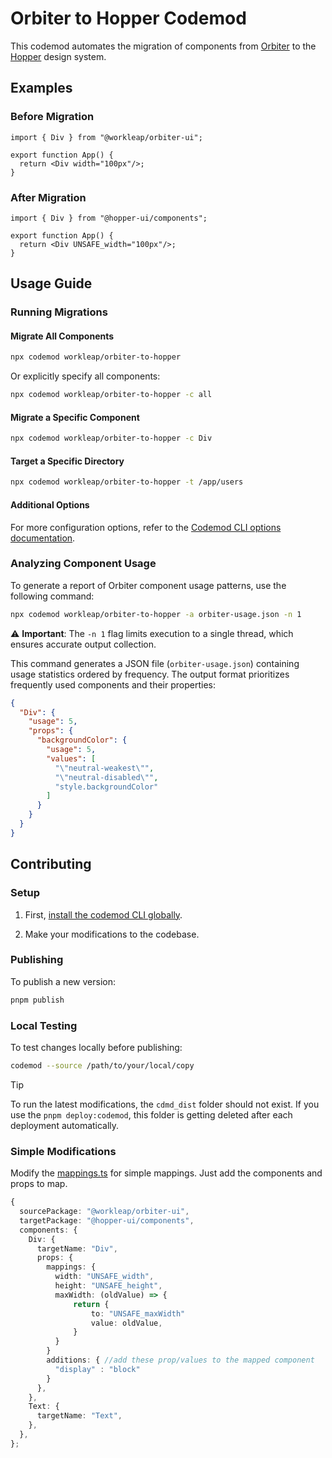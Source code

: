 # Orbiter to Hopper Codemod

This codemod automates the migration of components from [Orbiter](https://github.com/workleap/wl-orbiter) to the [Hopper](https://github.com/workleap/wl-hopper) design system.

## Examples

### Before Migration

```tsx
import { Div } from "@workleap/orbiter-ui";

export function App() {
  return <Div width="100px"/>;
}
```

### After Migration

```tsx
import { Div } from "@hopper-ui/components";

export function App() {
  return <Div UNSAFE_width="100px"/>;
}
```

## Usage Guide

### Running Migrations

#### Migrate All Components

```bash
npx codemod workleap/orbiter-to-hopper
```

Or explicitly specify all components:

```bash
npx codemod workleap/orbiter-to-hopper -c all
```

#### Migrate a Specific Component

```bash
npx codemod workleap/orbiter-to-hopper -c Div
```

#### Target a Specific Directory

```bash
npx codemod workleap/orbiter-to-hopper -t /app/users
```

#### Additional Options

For more configuration options, refer to the [Codemod CLI options documentation](https://docs.codemod.com/deploying-codemods/cli#options).

### Analyzing Component Usage

To generate a report of Orbiter component usage patterns, use the following command:

```bash
npx codemod workleap/orbiter-to-hopper -a orbiter-usage.json -n 1
```

⚠️ **Important**: The `-n 1` flag limits execution to a single thread, which ensures accurate output collection.

This command generates a JSON file (`orbiter-usage.json`) containing usage statistics ordered by frequency. The output format prioritizes frequently used components and their properties:

```json
{
  "Div": {
    "usage": 5,
    "props": {
      "backgroundColor": {
        "usage": 5,
        "values": [
          "\"neutral-weakest\"",
          "\"neutral-disabled\"",
          "style.backgroundColor"
        ]
      }
    }
  }
}
```

## Contributing

### Setup

1. First, [install the codemod CLI globally](https://docs.codemod.com/deploying-codemods/cli#installation).

2. Make your modifications to the codebase.

### Publishing

To publish a new version:

```bash
pnpm publish
```

### Local Testing

To test changes locally before publishing:

```bash
codemod --source /path/to/your/local/copy
```

> [!TIP]
> To run the latest modifications, the `cdmd_dist` folder should not exist. If you use the `pnpm deploy:codemod`, this folder is getting deleted after each deployment automatically.

### Simple Modifications

Modify the [mappings.ts](/src/mappings/mappings.ts) for simple mappings. Just add the components and props to map.

```ts
{
  sourcePackage: "@workleap/orbiter-ui",
  targetPackage: "@hopper-ui/components",
  components: {
    Div: {
      targetName: "Div",
      props: {
        mappings: {
          width: "UNSAFE_width",
          height: "UNSAFE_height",
          maxWidth: (oldValue) => {
              return {
                  to: "UNSAFE_maxWidth"
                  value: oldValue,
              }
          }
        }
        additions: { //add these prop/values to the mapped component
          "display" : "block"
        }
      },
    },
    Text: {
      targetName: "Text",
    },
  },
};
```
